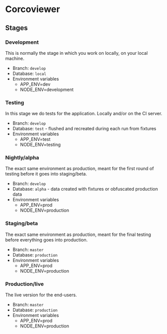 # Corcoviewer

## Stages

### Development

This is normally the stage in which you work on locally, on your local machine.

* Branch: `develop`
* Database: `local`
* Environment variables
  * APP_ENV=dev
  * NODE_ENV=development

### Testing

 In this stage we do tests for the application. Locally and/or on the CI server.

* Branch: `develop`
* Database: `test` - flushed and recreated during each run from fixtures
* Environment variables
  * APP_ENV=test
  * NODE_ENV=testing

### Nightly/alpha

The exact same environment as production, meant for the first round of testing before it goes into staging/beta.

* Branch: `develop`
* Database: `alpha` - data created with fixtures or obfuscated production data
* Environment variables
  * APP_ENV=prod
  * NODE_ENV=production

### Staging/beta

The exact same environment as production, meant for the final testing before everything goes into production.

* Branch: `master`
* Database: `production`
* Environment variables
  * APP_ENV=prod
  * NODE_ENV=production

### Production/live

The live version for the end-users.

* Branch: `master`
* Database: `production`
* Environment variables
  * APP_ENV=prod
  * NODE_ENV=production
